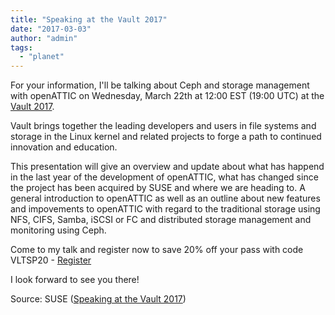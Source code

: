 ```yaml
---
title: "Speaking at the Vault 2017"
date: "2017-03-03"
author: "admin"
tags: 
  - "planet"
---
```


For your information, I'll be talking about Ceph and storage management with openATTIC on Wednesday, March 22th at 12:00 EST (19:00 UTC) at the [Vault 2017](http://events.linuxfoundation.org/events/vault).

Vault brings together the leading developers and users in file systems and storage in the Linux kernel and related projects to forge a path to continued innovation and education.

This presentation will give an overview and update about what has happend in the last year of the development of openATTIC, what has changed since the project has been acquired by SUSE and where we are heading to. A general introduction to openATTIC as well as an outline about new features and impovements to openATTIC with regard to the traditional storage using NFS, CIFS, Samba, iSCSI or FC and distributed storage management and monitoring using Ceph.

Come to my talk and register now to save 20% off your pass with code VLTSP20 - [Register](http://bit.ly/2kymdDs)

I look forward to see you there!

Source: SUSE ([Speaking at the Vault 2017](https://www.openattic.org/posts/speaking-at-the-vault-2017/))
